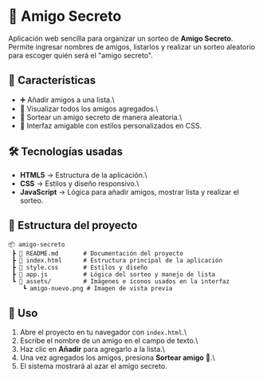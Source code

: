 # 🎁 Amigo Secreto

Aplicación web sencilla para organizar un sorteo de **Amigo Secreto**.\
Permite ingresar nombres de amigos, listarlos y realizar un sorteo
aleatorio para escoger quién será el "amigo secreto".

## 📌 Características

-   ➕ Añadir amigos a una lista.\
-   📃 Visualizar todos los amigos agregados.\
-   🎲 Sortear un amigo secreto de manera aleatoria.\
-   🎨 Interfaz amigable con estilos personalizados en CSS.

## 🛠️ Tecnologías usadas

-   **HTML5** → Estructura de la aplicación.\
-   **CSS** → Estilos y diseño responsivo.\
-   **JavaScript** → Lógica para añadir amigos, mostrar lista
    y realizar el sorteo.

## 📂 Estructura del proyecto

    📦 amigo-secreto
     ┣ 📜 README.md       # Documentación del proyecto
     ┣ 📜 index.html      # Estructura principal de la aplicación
     ┣ 📜 style.css       # Estilos y diseño
     ┣ 📜 app.js          # Lógica del sorteo y manejo de lista
     ┗ 📂 assets/         # Imágenes e íconos usados en la interfaz
        ┗ amigo-nuevo.png # Imagen de vista previa

## 🚀 Uso

1.  Abre el proyecto en tu navegador con `index.html`.\
2.  Escribe el nombre de un amigo en el campo de texto.\
3.  Haz clic en **Añadir** para agregarlo a la lista.\
4.  Una vez agregados los amigos, presiona **Sortear amigo** 🎲.\
5.  El sistema mostrará al azar el amigo secreto.





